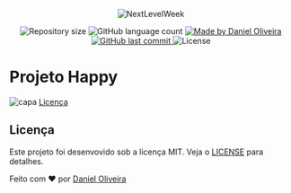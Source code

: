 <p align="center">
    <img alt="NextLevelWeek" title="#NextLevelWeek" src="https://user-images.githubusercontent.com/39415174/95810995-ae3b4d00-0ce8-11eb-8b20-9773e1c17734.png" />
</p>
<p align="center">
    <img alt="Repository size" src="https://img.shields.io/github/repo-size/doli82/nlw-03?style=plastic" />
    <img alt="GitHub language count" src="https://img.shields.io/github/languages/count/doli82/nlw-03?color=brightgreen&style=plastic" />    
  <a href="https://www.linkedin.com/in/doli/">
    <img alt="Made by Daniel Oliveira" src="https://img.shields.io/badge/made%20by-doli82-important?style=plastic">
  </a>
  <a href="https://github.com/doli82/nlw-03/commits/master">
    <img alt="GitHub last commit" src="https://img.shields.io/github/last-commit/doli82/nlw-03?style=plastic">
  </a>
  <img alt="License" src="https://img.shields.io/badge/license-MIT-brightgreen?style=plastic">
</p>

# Projeto Happy
![capa](https://user-images.githubusercontent.com/39415174/95811362-839dc400-0ce9-11eb-907b-74af1929b6a9.png)
  [Licença](#licença)  

## Licença

Este projeto foi desenvovido sob a licença MIT. Veja o [LICENSE](./LICENSE) para detalhes.


Feito com ♥ por [Daniel Oliveira](https://www.linkedin.com/in/doli/)